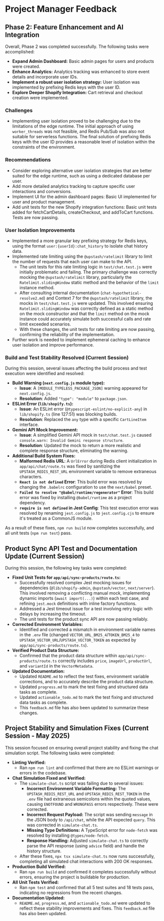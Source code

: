 # Project Manager Feedback

## Phase 2: Feature Enhancement and AI Integration

Overall, Phase 2 was completed successfully. The following tasks were accomplished:

*   **Expand Admin Dashboard:** Basic admin pages for users and products were created.
*   **Enhance Analytics:** Analytics tracking was enhanced to store event details and incorporate user IDs.
*   **Implement a robust user isolation strategy:** User isolation was implemented by prefixing Redis keys with the user ID.
*   **Explore Deeper Shopify Integration:** Cart retrieval and checkout creation were implemented.

### Challenges

*   Implementing user isolation proved to be challenging due to the limitations of the edge runtime. The initial approach of using `worker_threads` was not feasible, and Redis Pub/Sub was also not suitable for serverless functions. The final solution of prefixing Redis keys with the user ID provides a reasonable level of isolation within the constraints of the environment.

### Recommendations

*   Consider exploring alternative user isolation strategies that are better suited for the edge runtime, such as using a dedicated database per user.
*   Add more detailed analytics tracking to capture specific user interactions and conversions.
*   Implement UI for the admin dashboard pages: Basic UI implemented for user and product management.
*   Add unit tests for the new Shopify integration functions: Basic unit tests added for fetchCartDetails, createCheckout, and addToCart functions. Tests are now passing.

### User Isolation Improvements

*   Implemented a more granular key prefixing strategy for Redis keys, using the format `user:{userId}:chat_history` to isolate chat history data.
*   Implemented rate limiting using the `@upstash/ratelimit` library to limit the number of requests that each user can make to the API.
    *   The unit tests for this rate limiting logic in `test/chat.test.js` were initially problematic and failing. The primary challenge was correctly mocking the `@upstash/ratelimit` library, particularly the `Ratelimit.slidingWindow` static method and the behavior of the `limit` instance method.
    *   After consulting internal documentation (`chat-hypothetical-resolve2.md`) and Context 7 for the `@upstash/ratelimit` library, the mocks in `test/chat.test.js` were updated. This involved ensuring `Ratelimit.slidingWindow` was correctly defined as a static method on the mock constructor and that the `limit` method on the mock instance could accurately simulate both successful calls and rate limit exceeded scenarios.
    *   With these changes, the unit tests for rate limiting are now passing, confirming the reliability of the implementation.
*   Further work is needed to implement ephemeral caching to enhance user isolation and improve performance.

### Build and Test Stability Resolved (Current Session)

During this session, several issues affecting the build process and test execution were identified and resolved:

*   **Build Warning (`next.config.js` module type):**
    *   **Issue**: A `[MODULE_TYPELESS_PACKAGE_JSON]` warning appeared for `next.config.js`.
    *   **Resolution**: Added `"type": "module"` to `package.json`.
*   **ESLint Error (`lib/shopify.ts`):**
    *   **Issue**: An ESLint error (`@typescript-eslint/no-explicit-any`) in `lib/shopify.ts` (line 127:51) was blocking builds.
    *   **Resolution**: Replaced the `any` type with a specific `CartLineItem` interface.
*   **Gemini API Mock Improvement:**
    *   **Issue**: A simplified Gemini API mock in `test/chat.test.js` caused `console.warn: Invalid Gemini response structure`.
    *   **Resolution**: Updated the mock to return a more realistic and complete response structure, eliminating the warning.
*   **Additional Build System Fixes:**
    *   **Malformed Redis URL**: A `UrlError` during Redis client initialization in `app/api/chat/route.ts` was fixed by sanitizing the `UPSTASH_REDIS_REST_URL` environment variable to remove extraneous characters.
    *   **`React is not defined` Error**: This build error was resolved by changing the `.babelrc` configuration to use the `next/babel` preset.
    *   **`Failed to resolve "@babel/runtime/regenerator"` Error**: This build error was fixed by installing `@babel/runtime` as a project dependency.
    *   **`require is not defined` in Jest Config**: This test execution error was resolved by renaming `jest.config.js` to `jest.config.cjs` to ensure it's treated as a CommonJS module.

As a result of these fixes, `npm run build` now completes successfully, and all unit tests (`npm run test`) pass.

## Product Sync API Test and Documentation Update (Current Session)

During this session, the following key tasks were completed:

*   **Fixed Unit Tests for `app/api/sync-products/route.ts`:**
    *   Successfully resolved complex Jest mocking issues for dependencies (`@lib/shopify-admin`, `@upstash/vector`, `next/server`). This involved removing a conflicting manual mock, implementing dynamic imports (`await import(...)`) within each test case, and refining `jest.mock` definitions with inline factory functions.
    *   Addressed a Jest timeout issue for a test involving retry logic with delays by increasing the timeout.
    *   The unit tests for the product sync API are now passing reliably.
*   **Corrected Environment Variables:**
    *   Identified and corrected a mismatch in environment variable names in the `.env` file (changed `VECTOR_URL_BM25_4`/`TOKEN_BM25_4` to `UPSTASH_VECTOR_URL`/`UPSTASH_VECTOR_TOKEN` as expected by `app/api/sync-products/route.ts`).
*   **Verified Product Data Structure:**
    *   Confirmed that the product data structure within `app/api/sync-products/route.ts` correctly includes `price`, `imageUrl`, `productUrl`, and `variantId` in the `VectorMetadata`.
*   **Updated Documentation:**
    *   Updated `README.md` to reflect the test fixes, environment variable corrections, and to accurately describe the product data structure.
    *   Updated `progress.md` to mark the test fixing and structured data tasks as complete.
    *   Updated `actionable_todo.md` to mark the test fixing and structured data tasks as complete.
    *   This `feedback.md` file has also been updated to summarize these changes.

## Project Stability and Simulation Fixes (Current Session - May 2025)

This session focused on ensuring overall project stability and fixing the chat simulation script. The following tasks were completed:

*   **Linting Verified:**
    *   Ran `npm run lint` and confirmed that there are no ESLint warnings or errors in the codebase.
*   **Chat Simulation Fixed and Verified:**
    *   The `simulate-chat.ts` script was failing due to several issues:
        *   **Incorrect Environment Variable Formatting:** The `UPSTASH_REDIS_REST_URL` and `UPSTASH_REDIS_REST_TOKEN` in the `.env` file had extraneous semicolons within the quoted values, causing `ENOTFOUND` and `WRONGPASS` errors respectively. These were corrected.
        *   **Incorrect Request Payload:** The script was sending `message` in the JSON body to `/api/chat`, while the API expected `query`. This was corrected in `simulate-chat.ts`.
        *   **Missing Type Definitions:** A TypeScript error for `node-fetch` was resolved by installing `@types/node-fetch`.
        *   **Response Handling:** Adjusted `simulate-chat.ts` to correctly parse the API response (using `advice` field) and handle the history structure.
    *   After these fixes, `npx tsx simulate-chat.ts` now runs successfully, completing all simulated chat interactions with 200 OK responses.
*   **Production Build Verified:**
    *   Ran `npm run build` and confirmed it completes successfully without errors, ensuring the project is buildable for production.
*   **All Unit Tests Verified:**
    *   Ran `npm test` and confirmed that all 5 test suites and 18 tests pass, indicating no regressions from the recent changes.
*   **Documentation Updated:**
    *   `README.md`, `progress.md`, and `actionable_todo.md` were updated to reflect these stability improvements and fixes. This `feedback.md` file has also been updated.
